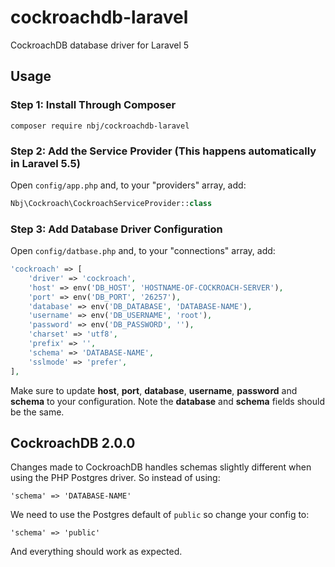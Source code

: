 # cockroachdb-laravel
CockroachDB database driver for Laravel 5

## Usage

### Step 1: Install Through Composer

```
composer require nbj/cockroachdb-laravel
```

### Step 2: Add the Service Provider (This happens automatically in Laravel 5.5) 

Open `config/app.php` and, to your "providers" array, add:

```php
Nbj\Cockroach\CockroachServiceProvider::class
```

### Step 3: Add Database Driver Configuration 

Open `config/datbase.php` and, to your "connections" array, add:

```php
'cockroach' => [
    'driver' => 'cockroach',
    'host' => env('DB_HOST', 'HOSTNAME-OF-COCKROACH-SERVER'),
    'port' => env('DB_PORT', '26257'),
    'database' => env('DB_DATABASE', 'DATABASE-NAME'),
    'username' => env('DB_USERNAME', 'root'),
    'password' => env('DB_PASSWORD', ''),
    'charset' => 'utf8',
    'prefix' => '',
    'schema' => 'DATABASE-NAME',
    'sslmode' => 'prefer',
],
```

Make sure to update **host**, **port**, **database**, **username**, **password** and **schema** to
your configuration. Note the **database** and **schema** fields should be the same.

## CockroachDB 2.0.0

Changes made to CockroachDB handles schemas slightly
different when using the PHP Postgres driver. So instead of using:
```
'schema' => 'DATABASE-NAME'
```
We need to use the Postgres default of `public` so change your config
to:
```
'schema' => 'public'
```
And everything should work as expected.